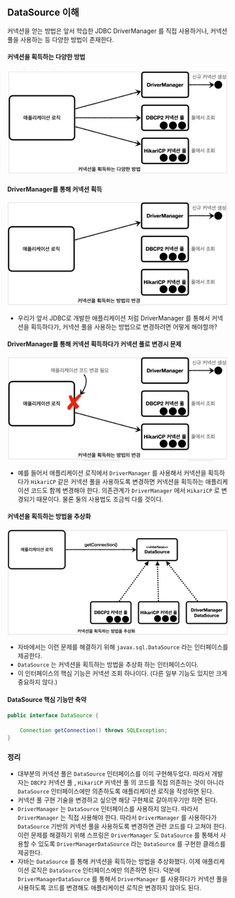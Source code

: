 ## DataSource 이해

커넥션을 얻는 방법은 앞서 학습한 JDBC DriverManager 를 직접 사용하거나, 커넥션 풀을 사용하는 등
다양한 방법이 존재한다.

#### 커넥션을 획득하는 다양한 방법

![acquire-connection](../../images/ch02/acquire-connection.png)

#### DriverManager를 통해 커넥션 획득

![drive-manager](../../images/ch02/drive-manager.png)

- 우리가 앞서 JDBC로 개발한 애플리케이션 처럼 DriverManager 를 통해서 커넥션을 획득하다가, 커넥션
  풀을 사용하는 방법으로 변경하려면 어떻게 해야할까?

#### DriverManager를 통해 커넥션 획득하다가 커넥션 풀로 변경시 문제

![problem-changing-pool](../../images/ch02/problem-changing-pool.png)

- 예를 들어서 애플리케이션 로직에서 `DriverManager` 를 사용해서 커넥션을 획득하다가 `HikariCP` 같은
  커넥션 풀을 사용하도록 변경하면 커넥션을 획득하는 애플리케이션 코드도 함께 변경해야 한다. 의존관계가
  `DriverManager` 에서 `HikariCP` 로 변경되기 때문이다. 물론 둘의 사용법도 조금씩 다를 것이다.

#### 커넥션을 획득하는 방법을 추상화

![abstract-acquire-connection](../../images/ch02/abstract-acquire-connection.png)

- 자바에서는 이런 문제를 해결하기 위해 `javax.sql.DataSource` 라는 인터페이스를 제공한다.
- `DataSource` 는 커넥션을 획득하는 방법을 추상화 하는 인터페이스이다.
- 이 인터페이스의 핵심 기능은 커넥션 조회 하나이다. (다른 일부 기능도 있지만 크게 중요하지 않다.)

#### DataSource 핵심 기능만 축약

```java
public interface DataSource {

    Connection getConnection() throws SQLException;
}
```

### 정리

- 대부분의 커넥션 풀은 `DataSource` 인터페이스를 이미 구현해두었다. 따라서 개발자는 `DBCP2` 커넥션 풀 ,
  `HikariCP` 커넥션 풀 의 코드를 직접 의존하는 것이 아니라 `DataSource` 인터페이스에만 의존하도록
  애플리케이션 로직을 작성하면 된다.
- 커넥션 풀 구현 기술을 변경하고 싶으면 해당 구현체로 갈아끼우기만 하면 된다.
- `DriverManager` 는 `DataSource` 인터페이스를 사용하지 않는다. 따라서 `DriverManager` 는 직접
  사용해야 한다. 따라서 `DriverManager` 를 사용하다가 `DataSource` 기반의 커넥션 풀을 사용하도록
  변경하면 관련 코드를 다 고쳐야 한다. 이런 문제를 해결하기 위해 스프링은 `DriverManager` 도
  `DataSource` 를 통해서 사용할 수 있도록 `DriverManagerDataSource` 라는 `DataSource` 를 구현한
  클래스를 제공한다.
- 자바는 `DataSource` 를 통해 커넥션을 획득하는 방법을 추상화했다. 이제 애플리케이션 로직은
  `DataSource` 인터페이스에만 의존하면 된다. 덕분에 `DriverManagerDataSource` 를 통해서
  `DriverManager` 를 사용하다가 커넥션 풀을 사용하도록 코드를 변경해도 애플리케이션 로직은 변경하지
  않아도 된다. 